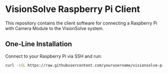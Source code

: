 # VisionSolve Raspberry Pi Client

This repository contains the client software for connecting a Raspberry Pi with Camera Module to the VisionSolve system.

## One-Line Installation

Connect to your Raspberry Pi via SSH and run:

```bash
curl -sSL https://raw.githubusercontent.com/yourusername/visionsolve-pi-client/main/install.sh | bash
